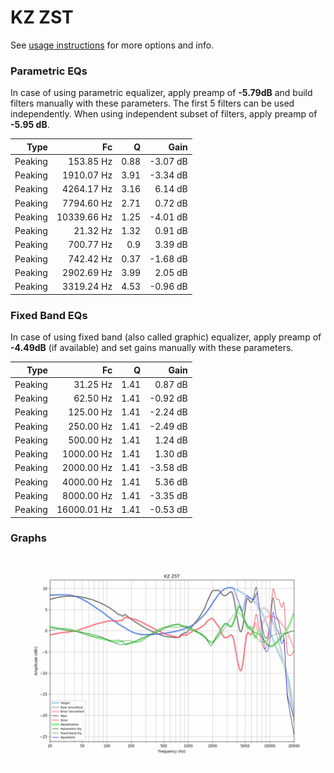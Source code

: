 # KZ ZST
See [usage instructions](https://github.com/jaakkopasanen/AutoEq#usage) for more options and info.

### Parametric EQs
In case of using parametric equalizer, apply preamp of **-5.79dB** and build filters manually
with these parameters. The first 5 filters can be used independently.
When using independent subset of filters, apply preamp of **-5.95 dB**.

| Type    | Fc          |    Q | Gain     |
|--------:|------------:|-----:|---------:|
| Peaking | 153.85 Hz   | 0.88 | -3.07 dB |
| Peaking | 1910.07 Hz  | 3.91 | -3.34 dB |
| Peaking | 4264.17 Hz  | 3.16 | 6.14 dB  |
| Peaking | 7794.60 Hz  | 2.71 | 0.72 dB  |
| Peaking | 10339.66 Hz | 1.25 | -4.01 dB |
| Peaking | 21.32 Hz    | 1.32 | 0.91 dB  |
| Peaking | 700.77 Hz   | 0.9  | 3.39 dB  |
| Peaking | 742.42 Hz   | 0.37 | -1.68 dB |
| Peaking | 2902.69 Hz  | 3.99 | 2.05 dB  |
| Peaking | 3319.24 Hz  | 4.53 | -0.96 dB |

### Fixed Band EQs
In case of using fixed band (also called graphic) equalizer, apply preamp of **-4.49dB**
(if available) and set gains manually with these parameters.

| Type    | Fc          |    Q | Gain     |
|--------:|------------:|-----:|---------:|
| Peaking | 31.25 Hz    | 1.41 | 0.87 dB  |
| Peaking | 62.50 Hz    | 1.41 | -0.92 dB |
| Peaking | 125.00 Hz   | 1.41 | -2.24 dB |
| Peaking | 250.00 Hz   | 1.41 | -2.49 dB |
| Peaking | 500.00 Hz   | 1.41 | 1.24 dB  |
| Peaking | 1000.00 Hz  | 1.41 | 1.30 dB  |
| Peaking | 2000.00 Hz  | 1.41 | -3.58 dB |
| Peaking | 4000.00 Hz  | 1.41 | 5.36 dB  |
| Peaking | 8000.00 Hz  | 1.41 | -3.35 dB |
| Peaking | 16000.01 Hz | 1.41 | -0.53 dB |

### Graphs
![](./KZ%20ZST.png)